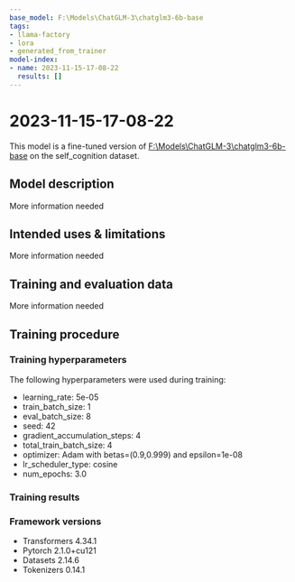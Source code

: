 ```yaml
---
base_model: F:\Models\ChatGLM-3\chatglm3-6b-base
tags:
- llama-factory
- lora
- generated_from_trainer
model-index:
- name: 2023-11-15-17-08-22
  results: []
---
```


<!-- This model card has been generated automatically according to the information the Trainer had access to. You
should probably proofread and complete it, then remove this comment. -->

# 2023-11-15-17-08-22

This model is a fine-tuned version of [F:\Models\ChatGLM-3\chatglm3-6b-base](https://huggingface.co/F:\Models\ChatGLM-3\chatglm3-6b-base) on the self_cognition dataset.

## Model description

More information needed

## Intended uses & limitations

More information needed

## Training and evaluation data

More information needed

## Training procedure

### Training hyperparameters

The following hyperparameters were used during training:
- learning_rate: 5e-05
- train_batch_size: 1
- eval_batch_size: 8
- seed: 42
- gradient_accumulation_steps: 4
- total_train_batch_size: 4
- optimizer: Adam with betas=(0.9,0.999) and epsilon=1e-08
- lr_scheduler_type: cosine
- num_epochs: 3.0

### Training results



### Framework versions

- Transformers 4.34.1
- Pytorch 2.1.0+cu121
- Datasets 2.14.6
- Tokenizers 0.14.1
